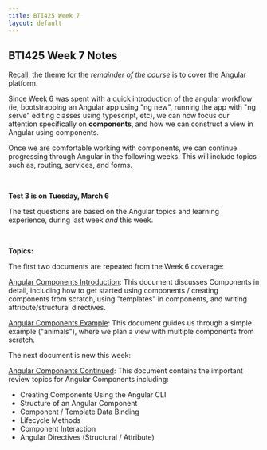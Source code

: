 ```yaml
---
title: BTI425 Week 7
layout: default
---
```


## BTI425 Week 7 Notes

Recall, the theme for the *remainder of the course* is to cover the Angular platform.  

Since Week 6 was spent with a quick introduction of the angular workflow (ie, bootstrapping an Angular app using "ng new", running the app with "ng serve" editing classes using typescript, etc), we can now focus our attention specifically on **components**, and how we can construct a view in Angular using components.

Once we are comfortable working with components, we can continue progressing through Angular in the following weeks.  This will include topics such as, routing, services, and forms.

<br>

**Test 3 is on Tuesday, March 6**

The test questions are based on the Angular topics and learning experience, during last week *and* this week. 

<br>

**Topics:**

The first two documents are repeated from the Week 6 coverage:

[Angular Components Introduction](angular-components-intro): This document discusses Components in detail, including how to get started using components / creating components from scratch, using "templates" in components, and writing attribute/structural directives.

[Angular Components Example](angular-components-example): This document guides us through a simple example ("animals"), where we plan a view with multiple components from scratch.

The next document is new this week:

[Angular Components Continued](angular-components-more): This document contains the important review topics for Angular Components including:
* Creating Components Using the Angular CLI
* Structure of an Angular Component
* Component / Template Data Binding
* Lifecycle Methods
* Component Interaction
* Angular Directives (Structural / Attribute)

<br>
